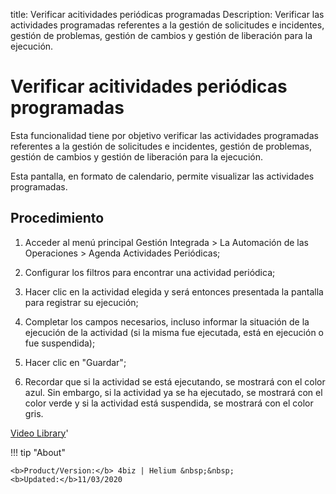 title: Verificar acitividades periódicas programadas
Description: Verificar las actividades programadas referentes a la gestión de solicitudes e incidentes, gestión de problemas, gestión de cambios y gestión de liberación para la ejecución.
# Verificar acitividades periódicas programadas


Esta funcionalidad tiene por objetivo verificar las actividades programadas
referentes a la gestión de solicitudes e incidentes, gestión de problemas,
gestión de cambios y gestión de liberación para la ejecución.

Esta pantalla, en formato de calendario, permite visualizar las actividades
programadas.

Procedimiento
-----------------

1.  Acceder al menú principal Gestión Integrada \> La Automación de las
    Operaciones \> Agenda Actividades Periódicas;

2.  Configurar los filtros para encontrar una actividad periódica;

3.  Hacer clic en la actividad elegida y será entonces presentada la pantalla
    para registrar su ejecución;

4.  Completar los campos necesarios, incluso informar la situación de la
    ejecución de la actividad (si la misma fue ejecutada, está en ejecución o
    fue suspendida);

5.  Hacer clic en "Guardar";

6.  Recordar que si la actividad se está ejecutando, se mostrará con el color
    azul. Sin embargo, si la actividad ya se ha ejecutado, se mostrará con el
    color verde y si la actividad está suspendida, se mostrará con el color
    gris.


<i class='fa fa-youtube-play  fa-2x' style='color:#97ce17;vertical-align: middle;'> </i> [Video Library](https://www.youtube.com/playlist?list=PLB5qK2uzf2ROTLt6Tt7uegzqwpXHX5nA2)'

!!! tip "About"

    <b>Product/Version:</b> 4biz | Helium &nbsp;&nbsp;
    <b>Updated:</b>11/03/2020
